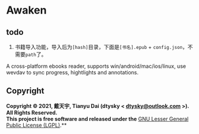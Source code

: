 # Awaken

## todo

1. 书籍导入功能，导入后为`[hash]`目录，下面是`[书名].epub` + `config.json`，不需要`path`了。

A cross-platform ebooks reader, supports win/android/mac/ios/linux, use wevdav to sync progress, hightlights and annotations.

## Copyright
**Copyright © 2021, 戴天宇, Tianyu Dai (dtysky < dtysky@outlook.com >). All Rights Reserved.**  
**This project is free software and released under the** [GNU Lesser General Public License (LGPL)](https://www.gnu.org/licenses/lgpl-3.0.en.html).**
